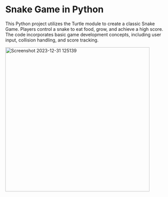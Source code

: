 # Snake Game in Python

This Python project utilizes the Turtle module to create a classic Snake Game. Players control a snake to eat food, grow, and achieve a high score. The code incorporates basic game development concepts, including user input, collision handling, and score tracking.

<img width="450" alt="Screenshot 2023-12-31 125139" src="https://github.com/Prathibha-yadav/SnakeGame/assets/126705101/a43580a9-84bf-4410-9bc5-7922994623d9">
